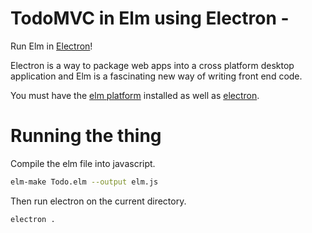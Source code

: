 # TodoMVC in Elm using Electron - 

Run Elm in [Electron](http://electron.atom.io/)!

Electron is a way to package web apps into a cross platform desktop application and Elm is a fascinating new way of writing front end code.  

You must have the [elm platform](http://elm-lang.org/install) installed as well as [electron](http://electron.atom.io/).

# Running the thing
Compile the elm file into javascript. 
```bash
elm-make Todo.elm --output elm.js
```

Then run electron on the current directory.
```bash
electron .
```



